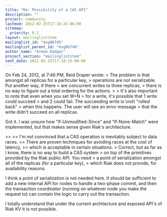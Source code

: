 ```yaml
---
title: "Re: Possibility of a CAS API"
description: ""
project: community
lastmod: 2012-02-25T17:18:25-08:00
sitemap:
  priority: 0.2
layout: mailinglistitem
mailinglist_id: "msg06745"
mailinglist_parent_id: "msg06740"
author_name: "Armon Dadgar"
project_section: "mailinglistitem"
sent_date: 2012-02-25T17:18:25-08:00
---
```



On Feb 24, 2012, at 7:46 PM, Reid Draper wrote:
&gt; The problem is that amongst all replicas for a particular key,
&gt; operations are not serializable. Put another way, if there
&gt; are concurrent writes to three replicas,
&gt; there is no way to figure out a total ordering for the actions.
&gt; 
&gt; It's also important to note that even when you set W=N
&gt; for a write, it's possible that 1 write could succeed
&gt; and 2 could fail. The succeeding write is \\_not\\_ "rolled back"
&gt; when this happens. The user will see an error message
&gt; that the write didn't succeed on all replicas.

Got it. I was unsure how "If-Unmodified-Since" and "If-None-Match"
were implemented, but that makes sense given Riak's architecture.

&gt;&gt; 
&gt;&gt; I'm not convinced that a CAS operation is inevitably subject to data races.
&gt;&gt; There are proven techniques for avoiding races at the cost of latency,
&gt;&gt; which is acceptable in certain situations.
&gt; Correct, but as far as I know, there is no way to build a CAS system
&gt; on top of the primitives provided by the Riak public API. You need
&gt; a point of serialization amongst all of the replicas (for a particular key),
&gt; which Riak does not provide, for availability reasons.

I think a point of serialization is not needed here. It should be sufficient
to add a new internal API for nodes to handle a two-phase commit, and
then the transaction coordinator (running on whatever node you make
the request to) can contain the logic to carry out the transaction.

I totally understand that under the current architecture and exposed
API's of Riak KV it is not possible.
